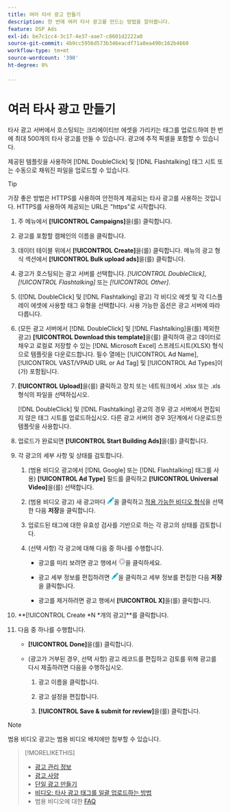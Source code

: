 ```yaml
---
title: 여러 타사 광고 만들기
description: 한 번에 여러 타사 광고를 만드는 방법을 알아봅니다.
feature: DSP Ads
exl-id: be7c1cc4-3c17-4e37-aae7-c8601d2222a0
source-git-commit: 4b9cc5956d573b346eacdf71a8ea490c162b4660
workflow-type: tm+mt
source-wordcount: '390'
ht-degree: 0%

---
```


# 여러 타사 광고 만들기

타사 광고 서버에서 호스팅되는 크리에이티브 에셋을 가리키는 태그를 업로드하여 한 번에 최대 500개의 타사 광고를 만들 수 있습니다. 광고에 추적 픽셀을 포함할 수 있습니다.<!-- The bulksheet template for other ad servers says you can include 200. Which is it: 200 or 500? -->

제공된 템플릿을 사용하여 [!DNL DoubleClick] 및 [!DNL Flashtalking] 태그 시트 또는 수동으로 채워진 파일을 업로드할 수 있습니다.

>[!TIP]
>
> 가장 좋은 방법은 HTTPS를 사용하여 안전하게 제공되는 타사 광고를 사용하는 것입니다. HTTPS를 사용하여 제공되는 URL은 &quot;https&quot;로 시작합니다.

1. 주 메뉴에서 **[!UICONTROL Campaigns]**&#x200B;을(를) 클릭합니다.

1. 광고를 포함할 캠페인의 이름을 클릭합니다.

1. 데이터 테이블 위에서 **[!UICONTROL Create]**&#x200B;을(를) 클릭합니다. 메뉴의 광고 형식 섹션에서 **[!UICONTROL Bulk upload ads]**&#x200B;을(를) 클릭합니다.

1. 광고가 호스팅되는 광고 서버를 선택합니다. *[!UICONTROL DoubleClick]*, *[!UICONTROL Flashtalking]* 또는 *[!UICONTROL Other]*.

1. ([!DNL DoubleClick] 및 [!DNL Flashtalking] 광고) 각 비디오 에셋 및 각 디스플레이 에셋에 사용할 태그 유형을 선택합니다. 사용 가능한 옵션은 광고 서버에 따라 다릅니다.

1. (모든 광고 서버에서 [!DNL DoubleClick] 및 [!DNL Flashtalking]을(를) 제외한 광고) **[!UICONTROL Download this template]**&#x200B;을(를) 클릭하여 광고 데이터로 채우고 로컬로 저장할 수 있는 [!DNL Microsoft Excel] 스프레드시트(XLSX) 형식으로 템플릿을 다운로드합니다. 필수 열에는 [!UICONTROL Ad Name], [!UICONTROL VAST/VPAID URL or Ad Tag] 및 [!UICONTROL Ad Types]이(가) 포함됩니다.

1. **[!UICONTROL Upload]**&#x200B;을(를) 클릭하고 장치 또는 네트워크에서 .xlsx 또는 .xls 형식의 파일을 선택하십시오.

   [!DNL DoubleClick] 및 [!DNL Flashtalking] 광고의 경우 광고 서버에서 편집되지 않은 태그 시트를 업로드하십시오. 다른 광고 서버의 경우 3단계에서 다운로드한 템플릿을 사용합니다.

1. 업로드가 완료되면 **[!UICONTROL Start Building Ads]**&#x200B;을(를) 클릭합니다.

1. 각 광고의 세부 사항 및 상태를 검토합니다.

   1. (범용 비디오 광고에서 [!DNL Google] 또는 [!DNL Flashtalking] 태그를 사용) **[!UICONTROL Ad Type]** 필드를 클릭하고 **[!UICONTROL Universal Video]**&#x200B;을(를) 선택합니다.

   1. (범용 비디오 광고) 새 광고마다 ![편집](/help/dsp/assets/edit.png)을 클릭하고 [적용 가능한 비디오 형식](/help/dsp/campaign-management/ads/ad-settings-universal-video.md)을 선택한 다음 **저장**&#x200B;을 클릭합니다.

   1. 업로드된 태그에 대한 유효성 검사를 기반으로 하는 각 광고의 상태를 검토합니다.

   1. (선택 사항) 각 광고에 대해 다음 중 하나를 수행합니다.

      * 광고를 미리 보려면 광고 행에서 ![재생](/help/dsp/assets/play.png)을 클릭하세요.

      * 광고 세부 정보를 편집하려면 ![편집](/help/dsp/assets/edit.png)을 클릭하고 세부 정보를 편집한 다음 **저장**&#x200B;을 클릭합니다.

      * 광고를 제거하려면 광고 행에서 **[!UICONTROL X]**&#x200B;을(를) 클릭합니다.

1. **[!UICONTROL Create *N *개의 광고]**를 클릭합니다.

1. 다음 중 하나를 수행합니다.

   * **[!UICONTROL Done]**&#x200B;을(를) 클릭합니다.

   * (광고가 거부된 경우, 선택 사항) 광고 레코드를 편집하고 검토를 위해 광고를 다시 제출하려면 다음을 수행하십시오.

      1. 광고 이름을 클릭합니다.

      1. 광고 설정을 편집합니다.

      1. **[!UICONTROL Save & submit for review]**&#x200B;을(를) 클릭합니다.

>[!NOTE]
>
>범용 비디오 광고는 범용 비디오 배치에만 첨부할 수 있습니다.

>[!MORELIKETHIS]
>
>* [광고 관리 정보](ad-about.md)
>* [광고 사양](ad-specs.md)
>* [단일 광고 만들기](ad-create.md)
>* [비디오: 타사 광고 태그를 일괄 업로드하는 방법](https://experienceleague.adobe.com/docs/advertising-learn/tutorials/dsp/bulk-upload-third-party-ad-tags.html)
>* 범용 비디오에 대한 [FAQ](/help/dsp/campaign-management/faq-universal-video.md)
